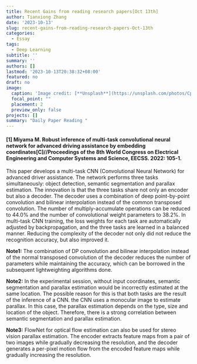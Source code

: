 ```yaml
---
title: Recent Gains from reading research papers[Oct 13th]
author: Tianxiong Zhang
date: '2023-10-13'
slug: recent-gains-from-reading-research-papers-Oct-13th
categories:
  - Essay
tags:
  - Deep Learning
subtitle: ''
summary: ''
authors: []
lastmod: '2023-10-13T20:38:32+08:00'
featured: no
draft: no
image:
  caption: 'Image credit: [**Unsplash**](https://unsplash.com/photos/CpkOjOcXdUY)'
  focal_point: ""
  placement: 2
  preview_only: false
projects: []
summary: "Daily Paper Reading "
---
```

#### [1] Miyama M. Robust inference of multi-task convolutional neural network for advanced driving assistance by embedding coordinates[C]//Proceedings of the 8th World Congress on Electrical Engineering and Computer Systems and Science, EECSS. 2022: 105-1.

This paper develops a multi-task CNN (Convolutional Neural Network) for advanced driver assistance. The network performs three tasks simultaneously: object detection, semantic segmentation and parallax estimation. The innovation is that the three tasks share not only an encoder but also a decoder. The decoder uses a combination of deep point-by-point convolution and bilinear interpolation instead of the common transposed convolution. The number of multiply-accumulate operations can be reduced to 44.0% and the number of convolutional weight parameters to 38.2%. In multi-task CNN training, the loss weights for each task are automatically adjusted by backpropagation, and the three tasks are learned in a balanced manner. Reducing the complexity of the decoder not only did not reduce the recognition accuracy, but also improved it.


**Note1:** 
The combination of DP convolution and bilinear interpolation instead of the normal transposed convolution of the decoder reduces the number of parameters while maintaining the accuracy, which can be borrowed in the subsequent lightweighting algorithms done.

**Note2:** 
In the experimental session, without input coordinates, semantic segmentation and parallax estimation would be incorrectly estimated at the same location. The possible reason for this is that both tasks are the result of the inference of a CNN. the CNN uses a monocular image to estimate parallax. In this case, the parallax estimation depends on the type, size and location of the object. Therefore, there is a strong correlation between semantic segmentation and parallax estimation.

**Note3:** 
FlowNet for optical flow estimation can also be used for stereo vision parallax estimation. The encoder extracts feature maps from a pair of two images while gradually decreasing the resolution, and the decoder generates a per-pixel motion flow from the encoded feature maps while gradually increasing the resolution.